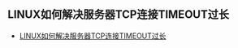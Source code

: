 ## LINUX如何解决服务器TCP连接TIMEOUT过长
- [LINUX如何解决服务器TCP连接TIMEOUT过长](https://blog.csdn.net/pan269/article/details/80332699)
